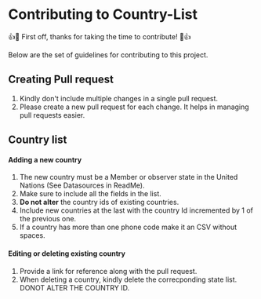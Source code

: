 # Contributing to Country-List

:+1::tada: First off, thanks for taking the time to contribute! :tada::+1:

Below are the set of guidelines for contributing to this project.

## Creating Pull request

1. Kindly don't include multiple changes in a single pull request.
2. Please create a new pull request for each change. It helps in managing pull requests easier.

## Country list

#### Adding a new country

1. The new country must be a Member or observer state in the United Nations (See Datasources in ReadMe).
2. Make sure to include all the fields in the list.
3. **Do not alter** the country ids of existing countries.
4. Include new countries at the last with the country Id incremented by 1 of the previous one.
5. If a country has more than one phone code make it an CSV without spaces.

#### Editing or deleting existing country

1. Provide a link for reference along with the pull request.
2. When deleting a country, kindly delete the correcponding state list. DONOT ALTER THE COUNTRY ID.
